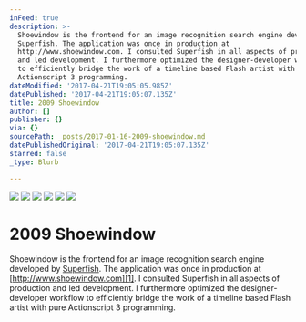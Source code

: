 ```yaml
---
inFeed: true
description: >-
  Shoewindow is the frontend for an image recognition search engine developed by
  Superfish. The application was once in production at
  http://www.shoewindow.com. I consulted Superfish in all aspects of production
  and led development. I furthermore optimized the designer-developer workflow
  to efficiently bridge the work of a timeline based Flash artist with pure
  Actionscript 3 programming.
dateModified: '2017-04-21T19:05:05.985Z'
datePublished: '2017-04-21T19:05:07.135Z'
title: 2009 Shoewindow
author: []
publisher: {}
via: {}
sourcePath: _posts/2017-01-16-2009-shoewindow.md
datePublishedOriginal: '2017-04-21T19:05:07.135Z'
starred: false
_type: Blurb

---
```

![](https://the-grid-user-content.s3-us-west-2.amazonaws.com/ad38375c-ee46-41d2-b119-307670ec66f1.jpg)
![](https://the-grid-user-content.s3-us-west-2.amazonaws.com/47b81b90-b771-4937-aeac-e58396cf3000.jpg)
![](https://the-grid-user-content.s3-us-west-2.amazonaws.com/eef0dc7e-746f-4e29-b890-9e581be2adeb.jpg)
![](https://the-grid-user-content.s3-us-west-2.amazonaws.com/1b72fe09-7210-44fa-aa50-1b68293d4087.jpg)
![](https://the-grid-user-content.s3-us-west-2.amazonaws.com/71f51784-7f9e-4dab-8d46-30d8686c3ebe.jpg)
![](https://the-grid-user-content.s3-us-west-2.amazonaws.com/860464e9-1b97-4a68-a944-cb90b42c29ed.jpg)

# 2009 Shoewindow

Shoewindow is the frontend for an image recognition search engine developed by [Superfish][0]. The application was once in production at [http://www.shoewindow.com][1]. I consulted Superfish in all aspects of production and led development. I furthermore optimized the designer-developer workflow to efficiently bridge the work of a timeline based Flash artist with pure Actionscript 3 programming.

[0]: http://www.superfish.com/
[1]: http://www.shoewindow.com/